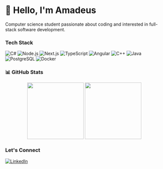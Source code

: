 # 👋 Hello, I'm Amadeus

Computer science student passionate about coding and interested in full-stack software development.

### Tech Stack

![C#](https://img.shields.io/badge/C%23-239120?style=for-the-badge&logo=.net&logoColor=white)
![Node.js](https://img.shields.io/badge/Node.js-43853D?style=for-the-badge&logo=node.js&logoColor=white)
![Next.js](https://img.shields.io/badge/Next.js-000000?style=for-the-badge&logo=nextdotjs&logoColor=white)
![TypeScript](https://img.shields.io/badge/TypeScript-007ACC?style=for-the-badge&logo=typescript&logoColor=white)
![Angular](https://img.shields.io/badge/Angular-DD0031?style=for-the-badge&logo=angular&logoColor=white)
![C++](https://img.shields.io/badge/C++-004482?style=for-the-badge&logo=cplusplus&logoColor=white)
![Java](https://img.shields.io/badge/Java-ED8B00?style=for-the-badge&logo=openjdk&logoColor=white)
![PostgreSQL](https://img.shields.io/badge/PostgreSQL-316192?style=for-the-badge&logo=postgresql&logoColor=white)
![Docker](https://img.shields.io/badge/Docker-2496ED?style=for-the-badge&logo=docker&logoColor=white)

### 📊 GitHub Stats

<p align="center">
  <img height="180em" src="https://github-readme-stats.vercel.app/api?username=AmadeusFidos&show_icons=true&theme=tokyonight&hide_border=true" />
  <img height="180em" src="https://github-readme-streak-stats.herokuapp.com/?user=AmadeusFidos&theme=tokyonight&hide_border=true" />
</p>

### Let's Connect
[![LinkedIn](https://img.shields.io/badge/LinkedIn-0A66C2?style=for-the-badge&logo=linkedin&logoColor=white)](https://www.linkedin.com/in/amadeus-fidos-b22512356/)
